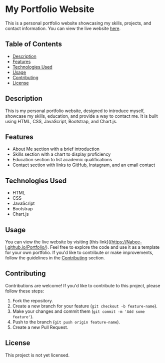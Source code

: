 # My Portfolio Website

This is a personal portfolio website showcasing my skills, projects, and contact information. You can view the live website [here](https://Nabee-l.github.io/Portfolio/).

## Table of Contents

- [Description](#description)
- [Features](#features)
- [Technologies Used](#technologies-used)
- [Usage](#usage)
- [Contributing](#contributing)
- [License](#license)

## Description

This is my personal portfolio website, designed to introduce myself, showcase my skills, education, and provide a way to contact me. It is built using HTML, CSS, JavaScript, Bootstrap, and Chart.js.

## Features

- About Me section with a brief introduction
- Skills section with a chart to display proficiency
- Education section to list academic qualifications
- Contact section with links to GitHub, Instagram, and an email contact

## Technologies Used

- HTML
- CSS
- JavaScript
- Bootstrap
- Chart.js

## Usage

You can view the live website by visiting [this link]((https://Nabee-l.github.io/Portfolio/). Feel free to explore the code and use it as a template for your own portfolio. If you'd like to contribute or make improvements, follow the guidelines in the [Contributing](#contributing) section.

## Contributing

Contributions are welcome! If you'd like to contribute to this project, please follow these steps:

1. Fork the repository.
2. Create a new branch for your feature (`git checkout -b feature-name`).
3. Make your changes and commit them (`git commit -m 'Add some feature'`).
4. Push to the branch (`git push origin feature-name`).
5. Create a new Pull Request.

## License

This project is not yet licensed.

